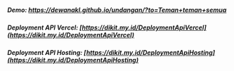 

##### Demo: https://dewanakl.github.io/undangan/?to=Teman+teman+semua

##### Deployment API Vercel: [https://dikit.my.id/DeploymentApiVercel](https://dikit.my.id/DeploymentApiVercel)
##### Deployment API Hosting: [https://dikit.my.id/DeploymentApiHosting](https://dikit.my.id/DeploymentApiHosting)

